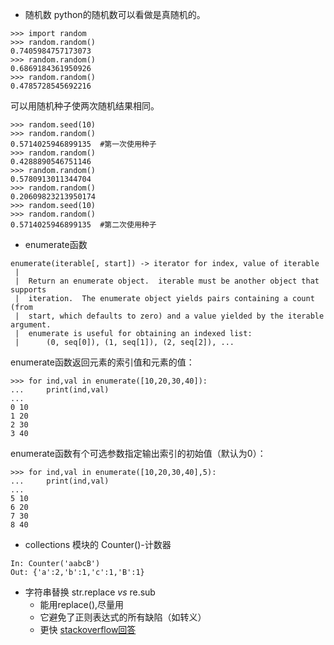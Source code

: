 * 随机数
python的随机数可以看做是真随机的。
```
>>> import random
>>> random.random()
0.7405984757173073
>>> random.random()
0.6869184361950926
>>> random.random()
0.4785728545692216
```
可以用随机种子使两次随机结果相同。
```
>>> random.seed(10)
>>> random.random()
0.5714025946899135	#第一次使用种子
>>> random.random()
0.4288890546751146
>>> random.random()
0.5780913011344704
>>> random.random()
0.20609823213950174
>>> random.seed(10)
>>> random.random()
0.5714025946899135	#第二次使用种子
```

* enumerate函数
```
enumerate(iterable[, start]) -> iterator for index, value of iterable
 |
 |  Return an enumerate object.  iterable must be another object that supports
 |  iteration.  The enumerate object yields pairs containing a count (from
 |  start, which defaults to zero) and a value yielded by the iterable argument.
 |  enumerate is useful for obtaining an indexed list:
 |      (0, seq[0]), (1, seq[1]), (2, seq[2]), ...
```
enumerate函数返回元素的索引值和元素的值：
```
>>> for ind,val in enumerate([10,20,30,40]):
...     print(ind,val)
...
0 10
1 20
2 30
3 40
```
enumerate函数有个可选参数指定输出索引的初始值（默认为0）：
```
>>> for ind,val in enumerate([10,20,30,40],5):
...     print(ind,val)
...
5 10
6 20
7 30
8 40
```

* collections 模块的 Counter()-计数器
```
In: Counter('aabcB')
Out: {'a':2,'b':1,'c':1,'B':1}
```

* 字符串替换 str.replace *vs* re.sub
	- 能用replace(),尽量用
	- 它避免了正则表达式的所有缺陷（如转义）
	- 更快
[stackoverflow回答](https://stackoverflow.com/questions/5668947/use-pythons-string-replace-vs-re-sub)



